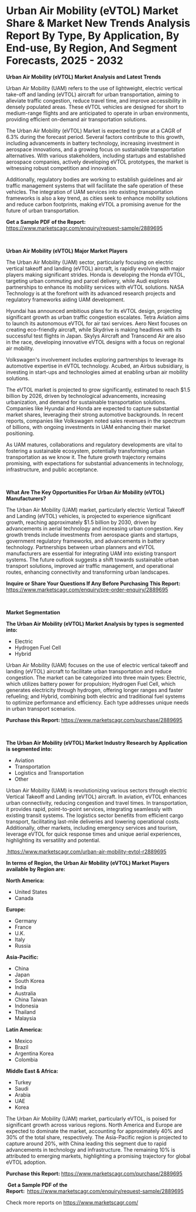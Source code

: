 <p><h1>Urban Air Mobility (eVTOL) Market Share & Market New Trends Analysis Report By Type, By Application, By End-use, By Region, And Segment Forecasts, 2025 - 2032</h1></p><p><strong>Urban Air Mobility (eVTOL) Market Analysis and Latest Trends</strong></p>
<p><p>Urban Air Mobility (UAM) refers to the use of lightweight, electric vertical take-off and landing (eVTOL) aircraft for urban transportation, aiming to alleviate traffic congestion, reduce travel time, and improve accessibility in densely populated areas. These eVTOL vehicles are designed for short to medium-range flights and are anticipated to operate in urban environments, providing efficient on-demand air transportation solutions.</p><p>The Urban Air Mobility (eVTOL) Market is expected to grow at a CAGR of 6.3% during the forecast period. Several factors contribute to this growth, including advancements in battery technology, increasing investment in aerospace innovations, and a growing focus on sustainable transportation alternatives. With various stakeholders, including startups and established aerospace companies, actively developing eVTOL prototypes, the market is witnessing robust competition and innovation. </p><p>Additionally, regulatory bodies are working to establish guidelines and air traffic management systems that will facilitate the safe operation of these vehicles. The integration of UAM services into existing transportation frameworks is also a key trend, as cities seek to enhance mobility solutions and reduce carbon footprints, making eVTOL a promising avenue for the future of urban transportation.</p></p>
<p><strong>Get a Sample PDF of the Report:&nbsp;</strong> <a href="https://www.marketscagr.com/enquiry/request-sample/2889695?utm_campaign=2866&utm_medium=2&utm_source=Github&utm_content=ia&utm_term=14032025&utm_id=urban-air-mobility-evtol">https://www.marketscagr.com/enquiry/request-sample/2889695</a></p>
<p>&nbsp;</p>
<p><strong>Urban Air Mobility (eVTOL) Major Market Players</strong></p>
<p><p>The Urban Air Mobility (UAM) sector, particularly focusing on electric vertical takeoff and landing (eVTOL) aircraft, is rapidly evolving with major players making significant strides. Honda is developing the Honda eVTOL, targeting urban commuting and parcel delivery, while Audi explores partnerships to enhance its mobility services with eVTOL solutions. NASA Technology is at the forefront with its advanced research projects and regulatory frameworks aiding UAM development.</p><p>Hyundai has announced ambitious plans for its eVTOL design, projecting significant growth as urban traffic congestion escalates. Tetra Aviation aims to launch its autonomous eVTOL for air taxi services. Aero Next focuses on creating eco-friendly aircraft, while Skydrive is making headlines with its successful test flights in Japan. Skylys Aircraft and Transcend Air are also in the race, developing innovative eVTOL designs with a focus on regional air mobility.</p><p>Volkswagen's involvement includes exploring partnerships to leverage its automotive expertise in eVTOL technology. Acubed, an Airbus subsidiary, is investing in start-ups and technologies aimed at enabling urban air mobility solutions.</p><p>The eVTOL market is projected to grow significantly, estimated to reach $1.5 billion by 2026, driven by technological advancements, increasing urbanization, and demand for sustainable transportation solutions. Companies like Hyundai and Honda are expected to capture substantial market shares, leveraging their strong automotive backgrounds. In recent reports, companies like Volkswagen noted sales revenues in the spectrum of billions, with ongoing investments in UAM enhancing their market positioning.</p><p>As UAM matures, collaborations and regulatory developments are vital to fostering a sustainable ecosystem, potentially transforming urban transportation as we know it. The future growth trajectory remains promising, with expectations for substantial advancements in technology, infrastructure, and public acceptance.</p></p>
<p>&nbsp;</p>
<p><strong>What Are The Key Opportunities For Urban Air Mobility (eVTOL) Manufacturers?</strong></p>
<p><p>The Urban Air Mobility (UAM) market, particularly electric Vertical Takeoff and Landing (eVTOL) vehicles, is projected to experience significant growth, reaching approximately $1.5 billion by 2030, driven by advancements in aerial technology and increasing urban congestion. Key growth trends include investments from aerospace giants and startups, government regulatory frameworks, and advancements in battery technology. Partnerships between urban planners and eVTOL manufacturers are essential for integrating UAM into existing transport systems. The future outlook suggests a shift towards sustainable urban transport solutions, improved air traffic management, and operational routes, enhancing connectivity and transforming urban landscapes.</p></p>
<p><strong>Inquire or Share Your Questions If Any Before Purchasing This Report:</strong> <a href="https://www.marketscagr.com/enquiry/pre-order-enquiry/2889695?utm_campaign=2866&utm_medium=2&utm_source=Github&utm_content=ia&utm_term=14032025&utm_id=urban-air-mobility-evtol">https://www.marketscagr.com/enquiry/pre-order-enquiry/2889695</a></p>
<p>&nbsp;</p>
<p><strong>Market Segmentation</strong></p>
<p><strong>The Urban Air Mobility (eVTOL) Market Analysis by types is segmented into:</strong></p>
<p><ul><li>Electric</li><li>Hydrogen Fuel Cell</li><li>Hybrid</li></ul></p>
<p><p>Urban Air Mobility (UAM) focuses on the use of electric vertical takeoff and landing (eVTOL) aircraft to facilitate urban transportation and reduce congestion. The market can be categorized into three main types: Electric, which utilizes battery power for propulsion; Hydrogen Fuel Cell, which generates electricity through hydrogen, offering longer ranges and faster refueling; and Hybrid, combining both electric and traditional fuel systems to optimize performance and efficiency. Each type addresses unique needs in urban transport scenarios.</p></p>
<p><strong>Purchase this Report:&nbsp;</strong><a href="https://www.marketscagr.com/purchase/2889695?utm_campaign=2866&utm_medium=2&utm_source=Github&utm_content=ia&utm_term=14032025&utm_id=urban-air-mobility-evtol">https://www.marketscagr.com/purchase/2889695</a></p>
<p>&nbsp;</p>
<p><strong>The Urban Air Mobility (eVTOL) Market Industry Research by Application is segmented into:</strong></p>
<p><ul><li>Aviation</li><li>Transportation</li><li>Logistics and Transportation</li><li>Other</li></ul></p>
<p><p>Urban Air Mobility (UAM) is revolutionizing various sectors through electric Vertical Takeoff and Landing (eVTOL) aircraft. In aviation, eVTOL enhances urban connectivity, reducing congestion and travel times. In transportation, it provides rapid, point-to-point services, integrating seamlessly with existing transit systems. The logistics sector benefits from efficient cargo transport, facilitating last-mile deliveries and lowering operational costs. Additionally, other markets, including emergency services and tourism, leverage eVTOL for quick response times and unique aerial experiences, highlighting its versatility and potential.</p></p>
<p><a href="https://www.marketscagr.com/urban-air-mobility-evtol-r2889695?utm_campaign=2866&utm_medium=2&utm_source=Github&utm_content=ia&utm_term=14032025&utm_id=urban-air-mobility-evtol">&nbsp;https://www.marketscagr.com/urban-air-mobility-evtol-r2889695</a></p>
<p><strong>In terms of Region, the Urban Air Mobility (eVTOL) Market Players available by Region are:</strong></p>
<p>
    <p> <strong> North America: </strong>
        <ul>
            <li>United States</li>
            <li>Canada</li>
        </ul>
        </p> 
    <p> <strong> Europe: </strong>
        <ul>
            <li>Germany</li>
            <li>France</li>
            <li>U.K.</li>
            <li>Italy</li>
            <li>Russia</li>
        </ul>
        </p> 
    <p> <strong> Asia-Pacific: </strong>
        <ul>
            <li>China</li>
            <li>Japan</li>
            <li>South Korea</li>
            <li>India</li>
            <li>Australia</li>
            <li>China Taiwan</li>
            <li>Indonesia</li>
            <li>Thailand</li>
            <li>Malaysia</li>
        </ul>
        </p> 
    <p> <strong> Latin America: </strong>
        <ul>
            <li>Mexico</li>
            <li>Brazil</li>
            <li>Argentina Korea</li>
            <li>Colombia</li>
        </ul>
        </p> 
    <p> <strong> Middle East & Africa: </strong>
        <ul>
            <li>Turkey</li>
            <li>Saudi</li>
            <li>Arabia</li>
            <li>UAE</li>
            <li>Korea</li>
        </ul>
    </p>
    </p>
<p><p>The Urban Air Mobility (UAM) market, particularly eVTOL, is poised for significant growth across various regions. North America and Europe are expected to dominate the market, accounting for approximately 40% and 30% of the total share, respectively. The Asia-Pacific region is projected to capture around 20%, with China leading this segment due to rapid advancements in technology and infrastructure. The remaining 10% is attributed to emerging markets, highlighting a promising trajectory for global eVTOL adoption.</p></p>
<p><strong>Purchase this Report: </strong><a href="https://www.marketscagr.com/purchase/2889695?utm_campaign=2866&utm_medium=2&utm_source=Github&utm_content=ia&utm_term=14032025&utm_id=urban-air-mobility-evtol">https://www.marketscagr.com/purchase/2889695</a></p>
<p>&nbsp;<strong>Get a Sample PDF of the Report:&nbsp;&nbsp;</strong><a href="https://www.marketscagr.com/enquiry/request-sample/2889695?utm_campaign=2866&utm_medium=2&utm_source=Github&utm_content=ia&utm_term=14032025&utm_id=urban-air-mobility-evtol">https://www.marketscagr.com/enquiry/request-sample/2889695</a></p>
<p><strong></strong></p>
<p>Check more reports on <a href="https://www.marketscagr.com/?utm_campaign=2866&utm_medium=2&utm_source=Github&utm_content=ia&utm_term=14032025&utm_id=urban-air-mobility-evtol">https://www.marketscagr.com/</a></p>
